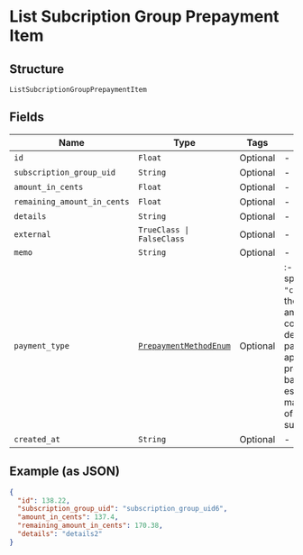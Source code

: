 
# List Subcription Group Prepayment Item

## Structure

`ListSubcriptionGroupPrepaymentItem`

## Fields

| Name | Type | Tags | Description |
|  --- | --- | --- | --- |
| `id` | `Float` | Optional | - |
| `subscription_group_uid` | `String` | Optional | - |
| `amount_in_cents` | `Float` | Optional | - |
| `remaining_amount_in_cents` | `Float` | Optional | - |
| `details` | `String` | Optional | - |
| `external` | `TrueClass \| FalseClass` | Optional | - |
| `memo` | `String` | Optional | - |
| `payment_type` | [`PrepaymentMethodEnum`](../../doc/models/prepayment-method-enum.md) | Optional | :- When the `method` specified is `"credit_card_on_file"`, the prepayment amount will be collected using the default credit card payment profile and applied to the prepayment account balance. This is especially useful for manual replenishment of prepaid subscriptions. |
| `created_at` | `String` | Optional | - |

## Example (as JSON)

```json
{
  "id": 138.22,
  "subscription_group_uid": "subscription_group_uid6",
  "amount_in_cents": 137.4,
  "remaining_amount_in_cents": 170.38,
  "details": "details2"
}
```

